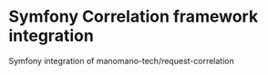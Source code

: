 Symfony Correlation framework integration
=========================================

Symfony integration of manomano-tech/request-correlation

